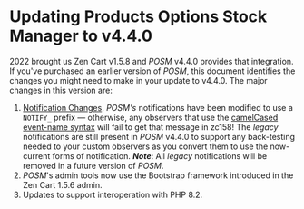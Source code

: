 # Updating Products Options Stock Manager to v4.4.0

2022 brought us Zen Cart v1.5.8 and _POSM_ v4.4.0 provides that integration.  If you've purchased an earlier version of _POSM_, this document identifies the changes you might need to make in your update to v4.4.0.  The major changes in this version are:

1. [Notification Changes](./posm_notifications.md).  *POSM's* notifications have been modified to use a `NOTIFY_` prefix &mdash; otherwise, any observers that use the [camelCased event-name syntax](https://docs.zen-cart.com/dev/code/notifiers/#camelcased-event-name) will  fail to get that message in zc158!  The *legacy* notifications are still present in *POSM* v4.4.0 to support any back-testing needed to your custom observers as you convert them to use the now-current forms of notification. ***Note***: All *legacy* notifications will be removed in a future version of *POSM*.
2. *POSM*'s admin tools now use the Bootstrap framework introduced in the Zen Cart 1.5.6 admin.
3. Updates to support interoperation with PHP 8.2.

